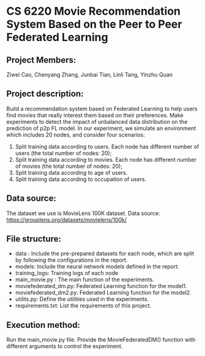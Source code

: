 # CS 6220 Movie Recommendation System Based on the Peer to Peer Federated Learning

## Project Members:
Ziwei Cao, Chenyang Zhang, Junbai Tian, Linli Tang, Yinzhu Quan

## Project description:
Build a recommendation system based on Federated Learning 
to help users find movies that really interest them based on 
their preferences. Make experiments to detect the impact of 
unbalanced data distribution on the prediction of p2p FL model.
In our experiment, we simulate an environment which includes 20 nodes,
and consider four scenarios:
1. Split training data according to users. 
Each node has different number of users (the total number of nodes: 20); 
2. Split training data according to movies. 
Each node has different number of movies (the total number of nodes: 20); 
3. Split training data according to age of users. 
4. Split training data according to occupation of users.

## Data source:
The dataset we use is MovieLens 100K dataset. Data source: https://grouplens.org/datasets/movielens/100k/

## File structure:
- data : Include the pre-prepared datasets for each node, which are split by following the configurations in the report.
- models: Include the neural network models defined in the report.
- training_logs: Training logs of each node
- main_movie.py : The main function of the experiments.
- moviefederated_dm.py: Federated Learning function for the model1.
- moviefederated_dm2.py: Federated Learning function for the model2.
- utilits.py: Define the utilities used in the experiments.
- requirements.txt: List the requirements of this project.

## Execution method:
Run the main_movie.py file. Provide the MovieFederatedDM() function 
with different arguments to control the experiment.



